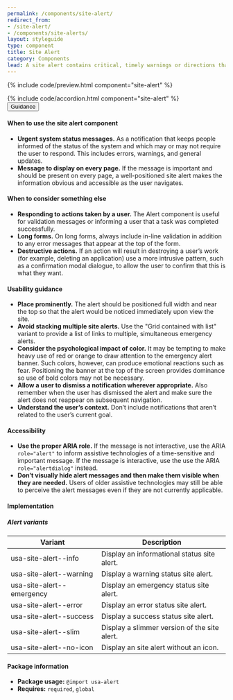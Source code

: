 ```yaml
---
permalink: /components/site-alert/
redirect_from:
- /site-alert/
- /components/site-alerts/
layout: styleguide
type: component
title: Site Alert
category: Components
lead: A site alert contains critical, timely warnings or directions that have greater urgency or higher priority than content typically found on a site.
---
```


{% include code/preview.html component="site-alert" %}
<section class="site-component-section">
  {% include code/accordion.html component="site-alert" %}
  <div class="usa-accordion usa-accordion--bordered site-accordion-docs">
    <button class="usa-button-unstyled usa-accordion__button"
        aria-expanded="true" aria-controls="alert-docs">
      Guidance
    </button>
    <div id="alert-docs" aria-hidden="false" class="usa-accordion__content site-component-usage">
      <h4>When to use the site alert component</h4>
      <ul class="usa-content-list">
        <li><strong>Urgent system status messages.</strong> As a notification that keeps people informed of the status of the system and which may or may not require the user to respond. This includes errors, warnings, and general updates.</li>
        <li><strong>Message to display on every page.</strong> If the message is important and should be present on every page, a well-positioned site alert makes the information obvious and accessible as the user navigates.</li>
      </ul>
      <h4>When to consider something else</h4>
      <ul class="usa-content-list">
        <li><strong>Responding to actions taken by a user.</strong> The Alert component is useful for validation messages or informing a user that a task was completed successfully.</li>
        <li><strong>Long forms.</strong> On long forms, always include in-line validation in addition to any error messages that appear at the top of the form. </li>
        <li><strong>Destructive actions.</strong> If an action will result in destroying a user’s work (for example, deleting an application) use a more intrusive pattern, such as a confirmation modal dialogue, to allow the user to confirm that this is what they want.</li>
      </ul>
      <h4>Usability guidance</h4>
      <ul class="usa-content-list">
        <li><strong>Place prominently.</strong> The alert should be positioned full width and near the top so that the alert would be noticed immediately upon view the site.</li>
        <li><strong>Avoid stacking multiple site alerts.</strong> Use the "Grid contained with list" variant to provide a list of links to multiple, simultaneous emergency alerts.</li>
        <li><strong>Consider the psychological impact of color.</strong> It may be tempting to make heavy use of red or orange to draw attention to the emergency alert banner. Such colors, however, can produce emotional reactions such as fear. Positioning the banner at the top of the screen provides dominance so use of bold colors may not be necessary.</li>
        <li><strong>Allow a user to dismiss a notification wherever appropriate.</strong> Also remember when the user has dismissed the alert and make sure the alert does not reappear on subsequent navigation.</li>
        <li><strong>Understand the user’s context.</strong> Don’t include notifications that aren’t related to the user’s current goal.</li>
      </ul>
      <h4>Accessibility</h4>
      <ul class="usa-content-list">
        <li><strong>Use the proper ARIA role.</strong> If the message is not interactive, use the ARIA <code>role=<wbr>"alert"</code> to inform assistive technologies of a time-sensitive and important message. If the message is interactive, use the use the ARIA <code>role=<wbr>"alertdialog"</code> instead.</li>
        <li><strong>Don’t visually hide alert messages and then make them visible when they are needed.</strong> Users of older assistive technologies may still be able to perceive the alert messages even if they are not currently applicable.</li>
      </ul>
      <h4 class="usa-heading">Implementation</h4>
      <h5 id="component-variants">Alert variants</h5>
      <table class="usa-table--borderless site-table-responsive site-table-simple" aria-labelledby="component-variants">
        <thead>
          <tr>
            <th scope="col" class="flex-6">Variant</th>
            <th scope="col" class="flex-6">Description</th>
          </tr>
        </thead>
        <tbody class="font-mono-2xs">
          <tr>
            <td data-title="Variant" class="flex-6">usa-site-alert--info</td>
            <td data-title="Description" class="flex-6">
              <span class="font-lang-3xs">Display an informational status site alert.</span>
            </td>
          </tr>
          <tr>
            <td data-title="Variant" class="flex-6">usa-site-alert--warning</td>
            <td data-title="Description" class="flex-6">
              <span class="font-lang-3xs">Display a warning status site alert.</span>
            </td>
          </tr>
          <tr>
            <td data-title="Variant" class="flex-6">usa-site-alert--emergency</td>
            <td data-title="Description" class="flex-6">
              <span class="font-lang-3xs">Display an emergency status site alert.</span>
            </td>
          </tr>
          <tr>
            <td data-title="Variant" class="flex-6">usa-site-alert--error</td>
            <td data-title="Description" class="flex-6">
              <span class="font-lang-3xs">Display an error status site alert.</span>
            </td>
          </tr>
          <tr>
            <td data-title="Variant" class="flex-6">usa-site-alert--success</td>
            <td data-title="Description" class="flex-6">
              <span class="font-lang-3xs">Display a success status site alert.</span>
            </td>
          </tr>
          <tr>
            <td data-title="Variant" class="flex-6">usa-site-alert--slim</td>
            <td data-title="Description" class="flex-6">
              <span class="font-lang-3xs">Display a slimmer version of the site alert.</span>
            </td>
          </tr>
          <tr>
            <td data-title="Variant" class="flex-6">usa-site-alert--no-icon</td>
            <td data-title="Description" class="flex-6">
              <span class="font-lang-3xs">Display an site alert without an icon.</span>
            </td>
          </tr>
        </tbody>
      </table>
      <h4 class="usa-heading">Package information</h4>
      <ul class="usa-content-list">
        <li>
          <strong>Package usage:</strong> <code>@import usa-alert</code>
        </li>
        <li>
          <strong>Requires:</strong> <code>required</code>, <code>global</code>
        </li>
      </ul>
    </div>
  </div>
</section>
